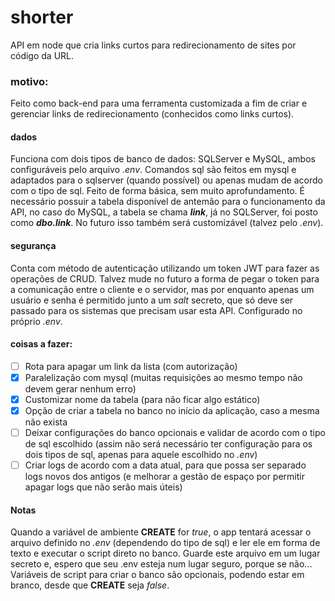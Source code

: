 # shorter
API em node que cria links curtos para redirecionamento de sites por código da URL.

### motivo:
Feito como back-end para uma ferramenta customizada a fim de criar e gerenciar links de redirecionamento (conhecidos como links curtos).

#### dados
Funciona com dois tipos de banco de dados: SQLServer e MySQL, ambos configuráveis pelo arquivo *.env*. Comandos sql são feitos em mysql e adaptados para o sqlserver (quando possível) ou apenas mudam de acordo com o tipo de sql. Feito de forma básica, sem muito aprofundamento. É necessário possuir a tabela disponível de antemão para o funcionamento da API, no caso do MySQL, a tabela se chama ***link***, já no SQLServer, foi posto como ***dbo.link***. No futuro isso também será customizável (talvez pelo *.env*).

#### segurança
Conta com método de autenticação utilizando um token JWT para fazer as operações de CRUD. Talvez mude no futuro a forma de pegar o token para a comunicação entre o cliente e o servidor, mas por enquanto apenas um usuário e senha é permitido junto a um *salt* secreto, que só deve ser passado para os sistemas que precisam usar esta API. Configurado no próprio *.env*.

#### coisas a fazer:
- [ ] Rota para apagar um link da lista (com autorização)
- [x] Paralelização com mysql (muitas requisições ao mesmo tempo não devem gerar nenhum erro)
- [x] Customizar nome da tabela (para não ficar algo estático)
- [x] Opção de criar a tabela no banco no início da aplicação, caso a mesma não exista
- [ ] Deixar configurações do banco opcionais e validar de acordo com o tipo de sql escolhido (assim não será necessário ter configuração para os dois tipos de sql, apenas para aquele escolhido no *.env*)
- [ ] Criar logs de acordo com a data atual, para que possa ser separado logs novos dos antigos (e melhorar a gestão de espaço por permitir apagar logs que não serão mais úteis)

#### Notas
Quando a variável de ambiente **CREATE** for *true*, o app tentará acessar o arquivo definido no *.env* (dependendo do tipo de sql) e ler ele em forma de texto e executar o script direto no banco. Guarde este arquivo em um lugar secreto e, espero que seu .env esteja num lugar seguro, porque se não... Variáveis de script para criar o banco são opcionais, podendo estar em branco, desde que **CREATE** seja *false*.